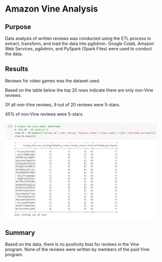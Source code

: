 # Amazon Vine Analysis

## Purpose
Data analysis of written reviews was conducted using the ETL process to extract, transform, and load the data into pgAdmin. Google Colab, Amazon Web Services, pgAdmin, and PySpark (Spark Files) were used to conduct the data.

## Results
Reviews for video games was the dataset used.

Based on the table below the top 20 rows indicate there are only non-Vine reviews. 

Of all non-Vine reviews, 9 out of 20 reviews were 5-stars.

45% of non-Vine reviews were 5-stars.

![Resources/vine_df](Resources/vine_df.png)

## Summary
Based on the data, there is no positivity bias for reviews in the Vine program. None of the reviews were written by members of the paid Vine program.
